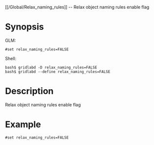 [[/Global/Relax_naming_rules]] -- Relax object naming rules enable flag

# Synopsis

GLM:

~~~
#set relax_naming_rules=FALSE
~~~

Shell:

~~~
bash$ gridlabd -D relax_naming_rules=FALSE
bash$ gridlabd --define relax_naming_rules=FALSE
~~~

# Description

Relax object naming rules enable flag

# Example

~~~
#set relax_naming_rules=FALSE
~~~
